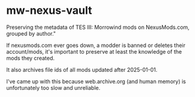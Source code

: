 # mw-nexus-vault
Preserving the metadata of TES III: Morrowind mods on NexusMods.com, grouped by author."

If nexusmods.com ever goes down, a modder is banned or deletes their account/mods, it's important to preserve at least the knowledge of the mods they created.

It also archives file ids of all mods updated after 2025-01-01.

I've came up with this because web.archive.org (and human memory) is unfortunately too slow and unreliable.
